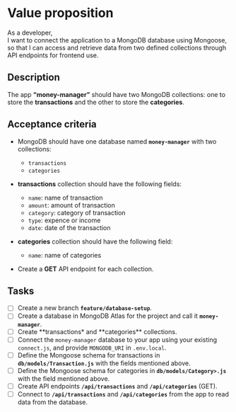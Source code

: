 # Value proposition

As a developer,  
I want to connect the application to a MongoDB database using Mongoose,  
so that I can access and retrieve data from two defined collections through API endpoints for frontend use.

## Description

The app **“money-manager”** should have two MongoDB collections: one to store the **transactions** and the other to store the **categories**.

## Acceptance criteria

- MongoDB should have one database named **`money-manager`** with two collections:
  - `transactions`
  - `categories`
- **transactions** collection should have the following fields:
  - `name`: name of transaction
  - `amount`: amount of transaction
  - `category`: category of transaction
  - `type`: expence or income
  - `date`: date of the transaction
- **categories** collection should have the following field:
  - `name`: name of categories

- Create a **GET** API endpoint for each collection.

## Tasks

- [ ] Create a new branch **`feature/database-setup`**.
- [ ] Create a database in MongoDB Atlas for the project and call it **`money-manager`**.
- [ ] Create **transactions\* and **categories\*\* collections.
- [ ] Connect the `money-manager` database to your app using your existing `connect.js`, and provide `MONGODB_URI` in `.env.local`.
- [ ] Define the Mongoose schema for transactions in **`db/models/Transaction.js`** with the fields mentioned above.
- [ ] Define the Mongoose schema for categories in **`db/models/Category>.js`** with the field mentioned above.
- [ ] Create API endpoints **`/api/transactions`** and **`/api/categories`** (GET).
- [ ] Connect to **`/api/transactions`** and **`/api/categories`** from the app to read data from the database.
